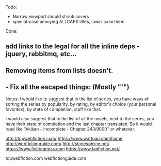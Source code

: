 Todo:
 - Narrow viewport should shrink covers
 - special-case annoying ALLCAPS titles, lower case them.

Done:
## add links to the legal for all the inline deps - jquery, rabbitmq, etc...
## Removing items from lists doesn't.
## - Fix all the escaped things: (Mostly "\'")

Notes:
I would like to suggest that in the list of series, you have ways of sorting the series by popularity, by rating, by editor's choice (your personal favorites), by state of completion, stuff like that.

I would also suggest that in the list of all the novels, next to the series, you have their state of completion and the last chapter translated. So it would read like "Akikan - Incomplete - Chapter 243/9000" or whatever.


http://topwebfiction.com/
https://www.wattpad.com/home
http://webfictionguide.com/
http://storiesonline.net/
https://www.fictionpress.com
https://www.fanfiction.net/

topwebfiction.com
webfictionguide.com
